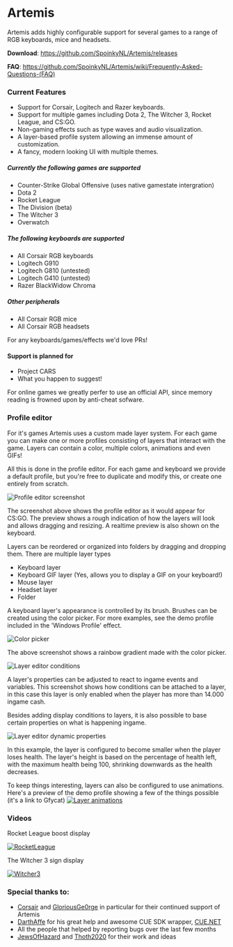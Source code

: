 # Artemis
Artemis adds highly configurable support for several games to a range of RGB keyboards, mice and headsets.

**Download**: https://github.com/SpoinkyNL/Artemis/releases

**FAQ**: https://github.com/SpoinkyNL/Artemis/wiki/Frequently-Asked-Questions-(FAQ)

### Current Features
 - Support for Corsair, Logitech and Razer keyboards.
 - Support for multiple games including Dota 2, The Witcher 3, Rocket League, and CS:GO.
 - Non-gaming effects such as type waves and audio visualization.
 - A layer-based profile system allowing an immense amount of customization.
 - A fancy, modern looking UI with multiple themes.


##### Currently the following games are supported
 - Counter-Strike Global Offensive (uses native gamestate intergration)
 - Dota 2
 - Rocket League
 - The Division (beta)
 - The Witcher 3
 - Overwatch

##### The following keyboards are supported
 - All Corsair RGB keyboards
 - Logitech G910
 - Logitech G810 (untested)
 - Logitech G410 (untested)
 - Razer BlackWidow Chroma

##### Other peripherals
 - All Corsair RGB mice
 - All Corsair RGB headsets

For any keyboards/games/effects we'd love PRs!

#### Support is planned for
 - Project CARS
 - What you happen to suggest!
 
For online games we greatly perfer to use an official API, since memory reading is frowned upon by anti-cheat sofware.

### Profile editor
For it's games Artemis uses a custom made layer system. For each game you can make one or more profiles consisting of layers that interact with the game. Layers can contain a color, multiple colors, animations and even GIFs!

All this is done in the profile editor. For each game and keyboard we provide a default profile, but you're free to duplicate and modify this, or create one entirely from scratch.

![Profile editor screenshot](http://i.imgur.com/tzc9bpO.png)

The screenshot above shows the profile editor as it would appear for CS:GO. The preview shows a rough indication of how the layers will look and allows dragging and resizing. A realtime preview is also shown on the keyboard.

Layers can be reordered or organized into folders by dragging and dropping them. 
There are multiple layer types

 - Keyboard layer
 - Keyboard GIF layer (Yes, allows you to display a GIF on your keyboard!)
 - Mouse layer
 - Headset layer
 - Folder

A keyboard layer's appearance is controlled by its brush. Brushes can be created using the color picker. For more examples, see the demo profile included in the 'Windows Profile' effect.

![Color picker](http://i.imgur.com/sC6Zua6.png)

The above screenshot shows a rainbow gradient made with the color picker.

![Layer editor conditions](http://i.imgur.com/y7a1GMr.png)

A layer's properties can be adjusted to react to ingame events and variables. This screenshot shows how conditions can be attached to a layer, in this case this layer is only enabled when the player has more than 14.000 ingame cash.

Besides adding display conditions to layers, it is also possible to base certain properties on what is happening ingame. 

![Layer editor dynamic properties](http://i.imgur.com/sJ5Gz0k.png)

In this example, the layer is configured to become smaller when the player loses health. The layer's height is based on the percentage of health left, with the maximum health being 100, shrinking downwards as the health decreases.

To keep things interesting, layers can also be configured to use animations. Here's a preview of the demo profile showing a few of the things possible (it's a link to Gfycat)
[![Layer animations](http://i.imgur.com/z4X8K3Z.png)](https://gfycat.com/UnlinedAlertBoilweevil "Layer animations")

### Videos
Rocket League boost display

[![RocketLeague](http://img.youtube.com/vi/L8rqFGaPeTg/0.jpg)](https://www.youtube.com/watch?v=L8rqFGaPeTg "Rocket League")


The Witcher 3 sign display

[![Witcher3](http://img.youtube.com/vi/H03D_y2cFYs/0.jpg)](https://www.youtube.com/watch?v=H03D_y2cFYs "The Witcher 3")


### Special thanks to:
 - [Corsair](http://corsair.com) and [GloriousGe0rge](https://twitter.com/GloriousGe0rge) in particular for their continued support of Artemis
 - [DarthAffe](https://github.com/DarthAffe) for his great help and awesome CUE SDK wrapper, [CUE.NET](https://github.com/DarthAffe/CUE.NET)
 - All the people that helped by reporting bugs over the last few months
 - [JewsOfHazard](https://github.com/JewsOfHazard) and [Thoth2020](https://github.com/Thoth2020) for their work and ideas
